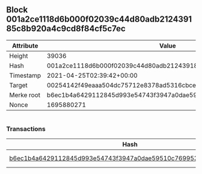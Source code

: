 ## Block 001a2ce1118d6b000f02039c44d80adb212439185c8b920a4c9cd8f84cf5c7ec

Attribute | Value
--- | ---
Height | 39036
Hash | 001a2ce1118d6b000f02039c44d80adb212439185c8b920a4c9cd8f84cf5c7ec
Timestamp | 2021-04-25T02:39:42+00:00
Target | 00254142f49eaaa504dc75712e8378ad5316cbcead634704b3734b6271167cc4
Merke root | b6ec1b4a6429112845d993e54743f3947a0dae59510c7699538c04a326893ac0
Nonce | 1695880271

```

```

### Transactions

Hash | Amount
--- | ---
[b6ec1b4a6429112845d993e54743f3947a0dae59510c7699538c04a326893ac0](b6ec1b4a6429112845d993e54743f3947a0dae59510c7699538c04a326893ac0.md) | 10.00000000 SKEPTI 
